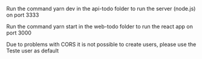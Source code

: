 
Run the command yarn dev in the api-todo folder to run the server (node.js) on port 3333

Run the command yarn start in the web-todo folder to run the react app on port 3000

Due to problems with CORS it is not possible to create users, please use the Teste user as default
